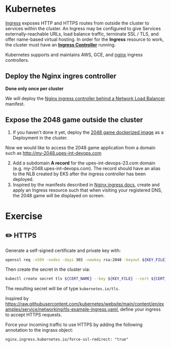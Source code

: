 # Kubernetes 

[Ingress](https://kubernetes.io/docs/concepts/services-networking/ingress/#what-is-ingress) exposes HTTP and HTTPS routes from outside the cluster to services within the cluster.
An Ingress may be configured to give Services externally-reachable URLs, load balance traffic, terminate SSL / TLS, and offer name-based virtual hosting.
In order for the **Ingress** resource to work, the cluster must have an [**Ingress Controller**](https://kubernetes.io/docs/concepts/services-networking/ingress-controllers/) running.

Kubernetes supports and maintains AWS, GCE, and [nginx](https://github.com/kubernetes/ingress-nginx) ingress controllers.

## Deploy the Nginx ingres controller

**Done only once per cluster**

We will deploy the [Nginx ingress controller behind a Network Load Balancer](https://kubernetes.github.io/ingress-nginx/deploy/#aws) manifest.

## Expose the 2048 game outside the cluster

1. If you haven't done it yet, deploy the [2048 game dockerized image](https://hub.docker.com/r/alexwhen/docker-2048) as a Deployment in the cluster.

Now we would like to access the 2048 game application from a domain such as http://my-2048.upes-int-devops.com

2. Add a subdomain **A record** for the upes-int-devops-23.com domain (e.g. my-2048.upes-int-devops.com). The record should have an alias to the NLB created by EKS after the ingress controller has been deployed.
3. Inspired by the manifests described in [Nginx ingress docs](https://kubernetes.github.io/ingress-nginx/user-guide/basic-usage/#basic-usage-host-based-routing), create and apply an Ingress resource such that when visiting your registered DNS, the 2048 game will be displayed on screen.

# Exercise 

## :pencil2: HTTPS 

Generate a self-signed certificate and private key with:

```bash
openssl req -x509 -nodes -days 365 -newkey rsa:2048 -keyout ${KEY_FILE} -out ${CERT_FILE} -subj "/CN=${HOST}/O=${HOST}" -addext "subjectAltName = DNS:${HOST}"
```

Then create the secret in the cluster via:

```bash
kubectl create secret tls ${CERT_NAME} --key ${KEY_FILE} --cert ${CERT_FILE}
```

The resulting secret will be of type `kubernetes.io/tls`.

Inspired by https://raw.githubusercontent.com/kubernetes/website/main/content/en/examples/service/networking/tls-example-ingress.yaml, define your ingress to accept HTTPS requests.

Force your incoming traffic to use HTTPS by adding the following annotation to the ingrass object:

```text
nginx.ingress.kubernetes.io/force-ssl-redirect: "true"
```



